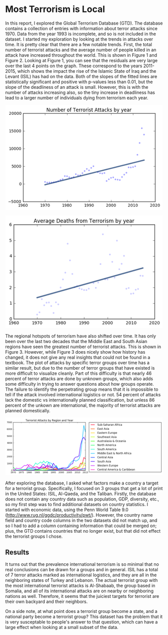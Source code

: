 Most Terrorism is Local
================

In this report, I explored the Global Terrorism Database (GTD). The database contains a collection of entries with information about terror attacks since 1970. Data from the year 1993 is incomplete, and so is not included in the dataset. I started my exploration by looking at the trends in attacks over time. It is pretty clear that there are a few notable trends. First, the total number of terrorist attacks and the average number of people killed in an attack have increased throughout the world. This is shown in Figure 1 and Figure 2. Looking at Figure 1, you can see that the residuals are very large over the last 4 points on the graph. These correspond to the years 2011-2015, which shows the impact the rise of the Islamic State of Iraq and the Levant (ISIL) has had on the data. Both of the slopes of the fitted lines are statistically significant and positive with p-values less than 0.01, but the slope of the deadliness of an attack is small. However, this is with the number of attacks increasing also, so the tiny increase in deadliness has lead to a larger number of individuals dying from terrorism each year.  

![figure1][chart1]

![figure2][chart2]

The regional hotspots of terrorism have also shifted over time. It has only been over the last two decades that the Middle East and South Asian regions have seen the greatest number of terrorist attacks. This is shown in Figure 3. However, while Figure 3 does nicely show how history has changed, it does not give any real insights that could not be found in a textbook. The plot of attacks by specific terror groups over time has a similar result, but due to the number of terror groups that have existed is more difficult to visualize cleanly. Part of this difficulty is that nearly 46 percent of terror attacks are done by unknown groups, which also adds some difficulty in trying to answer questions about how groups operate. The failure to identify the perpetrating group means that it is impossible to tell if the attack involved international logistics or not. 54 percent of attacks lack the domestic vs internationally planned classification, but unless 86 percent of the unkown are international, the majority of terrorist attacks are planned domestically. 

![figure3][chart3]

After exploring the database, I asked what factors make a country a target for a terrorist group. Specifically, I focused on 3 groups that get a lot of print in the United States: ISIL, Al-Qaeda, and the Taliban. Firstly, the database does not contain any country data such as population, GDP, diversity, etc., so my first step was to find additional datasets on country statistics. I started with economic data, using the Penn World Table 9.0 (http://www.rug.nl/ggdc/productivity/pwt/). However, the country name field and country code columns in the two datasets did not match up, and so I had to add a column containing information that could be merged on; plus, the GTD contains countries that no longer exist, but that did not effect the terrorist groups I chose. 

Results
-----------

It turns out that the prevalence international terrorism is so minimal that no real conclusions can be drawn for a groups and in general. ISIL has a total of 7 terror attacks marked as international logistics, and they are all in the neighboring states of Turkey and Lebanon. The actual terrorist group with the most international terrorist attacks is Al-Shabaab, the group based in Somalia, and all of its international attacks are on nearby or neighboring nations as well. Therefore, it seems that the juiciest targets for terrorist are their own backyard and their neighbors. 

On a side note, at what point does a terrorist group become a state, and a national party become a terrorist group? This dataset has the problem that it is very susceptable to people's answer to that question, which can have a large effect when looking at a small subset of the data. 

[chart1]: https://github.com/rvanderheyde/ThinkStats2/blob/master/reports/Unknown-5
[chart2]: https://github.com/rvanderheyde/ThinkStats2/blob/master/reports/Unknown-7
[chart3]: https://github.com/rvanderheyde/ThinkStats2/blob/master/reports/Unknown-8
[chart4]: https://github.com/rvanderheyde/ThinkStats2/blob/master/reports/Unknown-6
